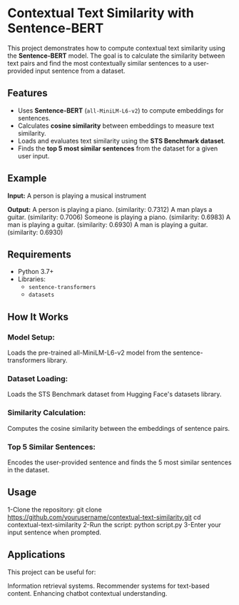 # Contextual Text Similarity with Sentence-BERT

This project demonstrates how to compute contextual text similarity using the **Sentence-BERT** model. The goal is to calculate the similarity between text pairs and find the most contextually similar sentences to a user-provided input sentence from a dataset.

## Features

- Uses **Sentence-BERT** (`all-MiniLM-L6-v2`) to compute embeddings for sentences.
- Calculates **cosine similarity** between embeddings to measure text similarity.
- Loads and evaluates text similarity using the **STS Benchmark dataset**.
- Finds the **top 5 most similar sentences** from the dataset for a given user input.

## Example

**Input:**
A person is playing a musical instrument

**Output:**
A person is playing a piano. (similarity: 0.7312)
A man plays a guitar. (similarity: 0.7006)
Someone is playing a piano. (similarity: 0.6983)
A man is playing a guitar. (similarity: 0.6930)
A man is playing a guitar. (similarity: 0.6930)


## Requirements

- Python 3.7+
- Libraries:
  - `sentence-transformers`
  - `datasets`
## How It Works
### Model Setup:

Loads the pre-trained all-MiniLM-L6-v2 model from the sentence-transformers library.
### Dataset Loading:

Loads the STS Benchmark dataset from Hugging Face's datasets library.
### Similarity Calculation:

Computes the cosine similarity between the embeddings of sentence pairs.
### Top 5 Similar Sentences:

Encodes the user-provided sentence and finds the 5 most similar sentences in the dataset.
## Usage
1-Clone the repository:
git clone https://github.com/yourusername/contextual-text-similarity.git
cd contextual-text-similarity
2-Run the script:
python script.py
3-Enter your input sentence when prompted.
## Applications
This project can be useful for:

Information retrieval systems.
Recommender systems for text-based content.
Enhancing chatbot contextual understanding.
